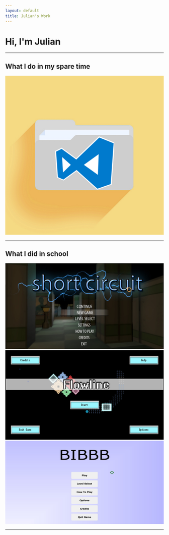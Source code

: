 ```yaml
---
layout: default
title: Julian's Work
---
```

# Hi, I'm Julian

---

## What I do in my spare time

<html>
    <div class="menuGrid">
        <a class="thumb" href="/projects/personal/vscode_fileexplorer">
            <img src="/files/images/folderIcon.jpg" alt="VSCode File Explorer">
        </a>
    </div>
</html>

---

## What I did in school

<html>
    <div class="menuGrid">
        <a class="link" href="/projects/school/shortcircuit">
            <img class="thumb" src="/files/images/ShortCircuit_1.jpg" alt="ShortCircuit">
        </a>
        <a class="link" href="/projects/school/flowline">
            <img class="thumb" src="/files/images/Flowline_1.jpg" alt="FlowLine">
        </a>
        <a class="link" href="/projects/school/bibbb">
            <img class="thumb" src="/files/images/BIBBB_1.jpg" alt="BIBBB">
        </a>
    </div>
</html>

---

